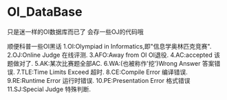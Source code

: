 # OI_DataBase
只是迷一样的OI数据库而已了
会存一些OJ的代码哦


顺便科普一些OI黑话
1.OI:Olympiad in Informatics,即"信息学奥林匹克竞赛".
2.OJ:Online Judge 在线评测.
3.AFO:Away from OI OI退役.
4.AC:accepted 该题做对了.
5.AK:某次比赛题全部AC.
6.WA:(也被称作'挖')Wrong Answer 答案错误.
7.TLE:Time Limits Exceed 超时.
8.CE:Compile Error 编译错误.
9.RE:Runtime Error 运行时错误.
10.PE:Presentation Error 格式错误
11.SJ:Special Judge 特殊判断.
